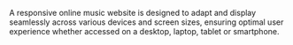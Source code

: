 A responsive online music website is designed to adapt and display seamlessly across various devices and screen sizes, ensuring optimal user experience whether accessed on a desktop, laptop, tablet or smartphone.
